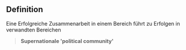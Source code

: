 
Definition
---
Eine Erfolgreiche Zusammenarbeit in einem Bereich führt zu Erfolgen in verwandten Bereichen


>**Supernationale 'political community'**